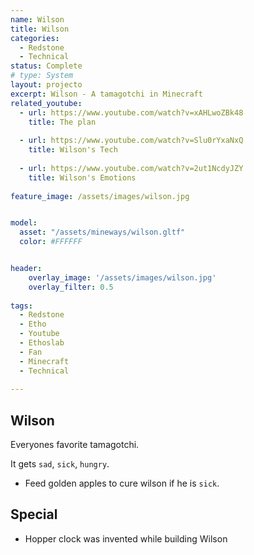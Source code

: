 ```yaml
---
name: Wilson
title: Wilson
categories:
  - Redstone
  - Technical
status: Complete
# type: System
layout: projecto
excerpt: Wilson - A tamagotchi in Minecraft
related_youtube:
  - url: https://www.youtube.com/watch?v=xAHLwoZBk48
    title: The plan
    
  - url: https://www.youtube.com/watch?v=Slu0rYxaNxQ
    title: Wilson's Tech
    
  - url: https://www.youtube.com/watch?v=2ut1NcdyJZY
    title: Wilson's Emotions
  
feature_image: /assets/images/wilson.jpg


model:
  asset: "/assets/mineways/wilson.gltf"
  color: #FFFFFF


header: 
    overlay_image: '/assets/images/wilson.jpg'
    overlay_filter: 0.5 
    
tags:
  - Redstone
  - Etho
  - Youtube
  - Ethoslab
  - Fan
  - Minecraft
  - Technical
  
---
```



## Wilson
Everyones favorite tamagotchi.

It gets `sad`, `sick`, `hungry`.
* Feed golden apples to cure wilson if he is `sick`.


## Special
* Hopper clock was invented while building Wilson